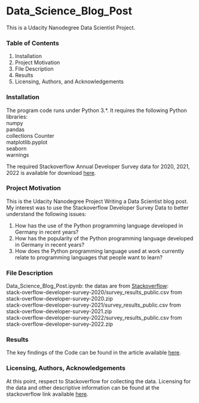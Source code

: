 # Data_Science_Blog_Post

This is a Udacity Nanodegree Data Scientist Project.

### Table of Contents

1. Installation  
2. Project Motivation
3. File Description
4. Results
5. Licensing, Authors, and Acknowledgements

### Installation

The program code runs under Python 3.*. It requires the following Python libraries:  
numpy  
pandas  
collections Counter  
matplotlib.pyplot  
seaborn  
warnings  

The required Stackoverflow Annual Developer Survey data for 2020, 2021, 2022 is available for download [here](https://insights.stackoverflow.com/survey).

### Project Motivation

This is the Udacity Nanodegree Project Writing a Data Scientist blog post. My interest was to use the Stackoverflow Developer Survey Data to better understand the following issues:

1. How has the use of the Python programming language developed in Germany in recent years?  
2. How has the popularity of the Python programming language developed in Germany in recent years?
3. How does the Python programming language used at work currently relate to programming languages that people want to learn?

### File Description

Data_Science_Blog_Post.ipynb: the datas are from [Stackoverflow](https://insights.stackoverflow.com/survey):    
stack-overflow-developer-survey-2020/survey_results_public.csv from stack-overflow-developer-survey-2020.zip  
stack-overflow-developer-survey-2021/survey_results_public.csv from stack-overflow-developer-survey-2021.zip  
stack-overflow-developer-survey-2022/survey_results_public.csv from stack-overflow-developer-survey-2022.zip  

### Results

The key findings of the Code can be found in the article available [here](https://medium.com/@martinpertz/how-is-the-development-of-the-programming-language-python-in-germany-bdd5e86ef426).

### Licensing, Authors, Acknowledgements

At this point, respect to Stackoverflow for collecting the data. Licensing for the data and other descriptive information can be found at the stackoverflow link available [here](https://insights.stackoverflow.com/survey).
